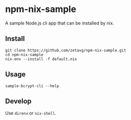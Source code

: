# npm-nix-sample

A sample Node.js cli app that can be installed by nix.

## Install

```
git clone https://github.com/zetavg/npm-nix-sample.git
cd npm-nix-sample
nix-env --install -f default.nix
```

## Usage

```
sample-bcrypt-cli --help
```

## Develop

Use `direnv` or `nix-shell`.
